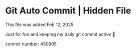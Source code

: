 # Git Auto Commit | Hidden File

This file was added Feb 12, 2025

Just for fun and keeping my daily git commit active 🤪

commit number: 450905
